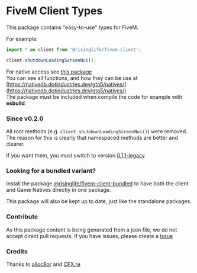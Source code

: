 # FiveM Client Types

This package contains "easy-to-use" types for FiveM.

For example:
```js
import * as client from '@risinglife/fivem-client';

client.shutdownLoadingScreenNui();
```

For native access see [this package](https://www.npmjs.com/package/@risinglife/fivem-natives)<br>
You can see all functions, and how they can be use at [https://nativedb.dotindustries.dev/gta5/natives/](https://nativedb.dotindustries.dev/gta5/natives/)<br>
The package must be included when compile the code for example with **esbuild**.

### Since v0.2.0
All root methods (e.g. `client.shutdownLoadingScreenNui()`) were removed.
The reason for this is clearly that namespaced methods are better and clearer.

If you want them, you must switch to version [0.1.1-legacy](https://www.npmjs.com/package/@risinglife/fivem-client/v/0.1.1-legacy)

### Looking for a bundled variant?
Install the package [@risinglife/fivem-client-bundled](https://www.npmjs.com/package/@risinglife/fivem-client-bundled) to have both the client and Game Natives directly in one package.

This package will also be kept up to date, just like the standalone packages.

### Contribute

As this package content is being generated from a json file, we do not accept direct pull requests.
If you have issues, please create a [Issue](https://github.com/RisingLifeDE/types-fivem/issues/new)

### Credits

Thanks to [alloc8or](https://github.com/alloc8or/gta5-nativedb-data) and [CFX.re](https://cfx.re)